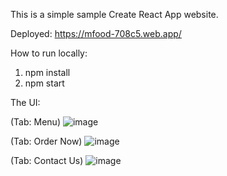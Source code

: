 
This is a simple sample Create React App website.

Deployed: https://mfood-708c5.web.app/

How to run locally:
1. npm install
2. npm start

The UI: 

(Tab: Menu)
![image](https://user-images.githubusercontent.com/53967791/160085910-6aa91010-5790-4067-af01-db4688c07ccd.png)


(Tab: Order Now)
![image](https://user-images.githubusercontent.com/53967791/160086076-8cdabaf6-5bf3-4c45-b1c5-bba84f3a2e1f.png)


(Tab: Contact Us)
![image](https://user-images.githubusercontent.com/53967791/160086145-5064fb1a-ffca-4f0d-9e7a-1cc932d5fb0a.png)



